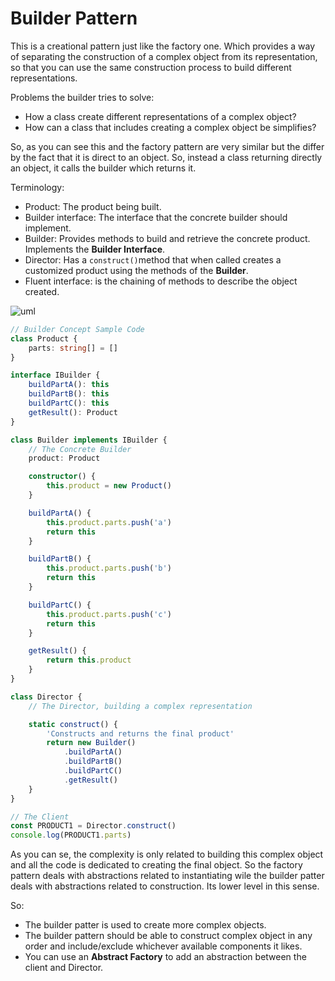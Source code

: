 # Builder Pattern
This is a creational pattern just like the factory one. Which provides a way of separating the construction of a complex object from its representation, so that you can use the same construction process to build different representations.

Problems the builder tries to solve:
- How a class create different representations of a complex object?
- How can a class that includes creating a complex object be simplifies?

So, as you can see this and the factory pattern are very similar but the differ by the fact that it is direct to an object. So, instead a class returning directly an object, it calls the builder which returns it.

Terminology:
- Product: The product being built.
- Builder interface: The interface that the concrete builder should implement.
- Builder: Provides methods to build and retrieve the concrete product. Implements the **Builder Interface**.
- Director: Has a `construct()`method that when called creates a customized product using the methods of the **Builder**.
- Fluent interface: is the chaining of methods to describe the object created.

![uml](03.svg)

```typescript
// Builder Concept Sample Code
class Product {
    parts: string[] = []
}

interface IBuilder {
    buildPartA(): this
    buildPartB(): this
    buildPartC(): this
    getResult(): Product
}

class Builder implements IBuilder {
    // The Concrete Builder
    product: Product

    constructor() {
        this.product = new Product()
    }

    buildPartA() {
        this.product.parts.push('a')
        return this
    }

    buildPartB() {
        this.product.parts.push('b')
        return this
    }

    buildPartC() {
        this.product.parts.push('c')
        return this
    }

    getResult() {
        return this.product
    }
}

class Director {
    // The Director, building a complex representation

    static construct() {
        'Constructs and returns the final product'
        return new Builder()
            .buildPartA()
            .buildPartB()
            .buildPartC()
            .getResult()
    }
}

// The Client
const PRODUCT1 = Director.construct()
console.log(PRODUCT1.parts)
```
As you can se, the complexity is only related to building this complex object and all the code is dedicated to creating the final object.
So the factory pattern deals with abstractions related to instantiating wile the builder patter deals with abstractions related to construction. Its lower level in this sense.

So:
- The builder patter is used to create more complex objects.
- The builder pattern should be able to construct complex object in any order and include/exclude whichever available components it likes.
- You can use an **Abstract Factory** to add an abstraction between the client and Director.
